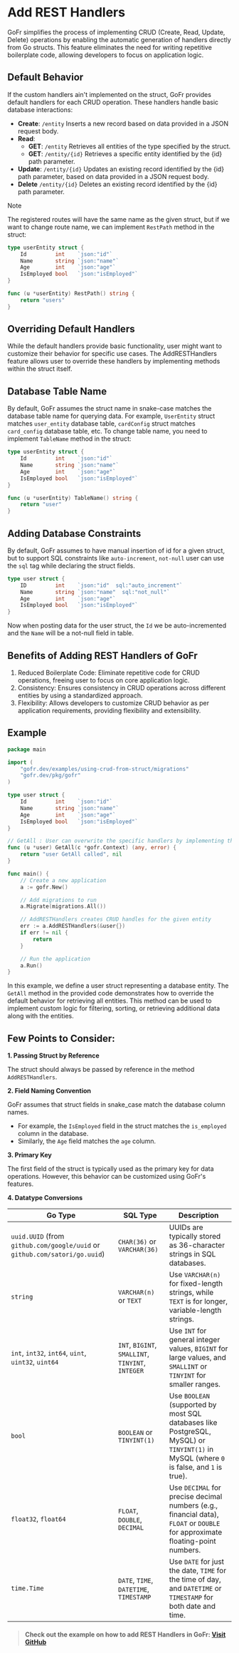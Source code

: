 # Add REST Handlers

GoFr simplifies the process of implementing CRUD (Create, Read, Update, Delete) operations by enabling the automatic generation of handlers directly from Go structs.
This feature eliminates the need for writing repetitive boilerplate code, allowing developers to focus on application logic.

## Default Behavior

If the custom handlers ain't implemented on the struct, GoFr provides default handlers for each CRUD operation. These handlers handle basic database interactions:

- **Create**: `/entity` Inserts a new record based on data provided in a JSON request body.
- **Read**:
  - **GET**:  `/entity` Retrieves all entities of the type specified by the struct.
  - **GET**:  `/entity/{id}` Retrieves a specific entity identified by the {id} path parameter.
- **Update**: `/entity/{id}` Updates an existing record identified by the {id} path parameter, based on data provided in a JSON request body.
- **Delete**  `/entity/{id}` Deletes an existing record identified by the {id} path parameter.

> [!NOTE]
> The registered routes will have the same name as the given struct, but if we want to change route name, we can implement `RestPath` method in the struct:

```go
type userEntity struct {
	Id         int    `json:"id"`
	Name       string `json:"name"`
	Age        int    `json:"age"`
	IsEmployed bool   `json:"isEmployed"`
}

func (u *userEntity) RestPath() string {
	return "users"
}
```

## Overriding Default Handlers

While the default handlers provide basic functionality, user might want to customize their behavior for specific use cases. 
The AddRESTHandlers feature allows user to override these handlers by implementing methods within the struct itself.

## Database Table Name
By default, GoFr assumes the struct name in snake-case matches the database table name for querying data. For example, `UserEntity` struct matches `user_entity` database table, `cardConfig` struct matches `card_config` database table, etc.
To change table name, you need to implement `TableName` method in the struct:
```go
type userEntity struct {
	Id         int    `json:"id"`
	Name       string `json:"name"`
	Age        int    `json:"age"`
	IsEmployed bool   `json:"isEmployed"`
}

func (u *userEntity) TableName() string {
	return "user"
}
```

## Adding Database Constraints
By default, GoFr assumes to have manual insertion of id for a given struct, but to support SQL constraints like `auto-increment`,
`not-null` user can use the `sql` tag while declaring the struct fields.

```go
type user struct {
	ID         int    `json:"id"  sql:"auto_increment"`
	Name       string `json:"name"  sql:"not_null"`
	Age        int    `json:"age"`
	IsEmployed bool   `json:"isEmployed"`
}
```

Now when posting data for the user struct, the `Id` we be auto-incremented and the `Name` will be a not-null field in table.

## Benefits of Adding REST Handlers of GoFr

1. Reduced Boilerplate Code: Eliminate repetitive code for CRUD operations, freeing user to focus on core application logic.
2. Consistency: Ensures consistency in CRUD operations across different entities by using a standardized approach.
3. Flexibility: Allows developers to customize CRUD behavior as per application requirements, providing flexibility and extensibility.

## Example

```go
package main

import (
	"gofr.dev/examples/using-crud-from-struct/migrations"
	"gofr.dev/pkg/gofr"
)

type user struct {
	Id         int    `json:"id"`
	Name       string `json:"name"`
	Age        int    `json:"age"`
	IsEmployed bool   `json:"isEmployed"`
}

// GetAll : User can overwrite the specific handlers by implementing them like this
func (u *user) GetAll(c *gofr.Context) (any, error) {
	return "user GetAll called", nil
}

func main() {
	// Create a new application
	a := gofr.New()

	// Add migrations to run
	a.Migrate(migrations.All())

	// AddRESTHandlers creates CRUD handles for the given entity
	err := a.AddRESTHandlers(&user{})
	if err != nil {
		return
	}

	// Run the application
	a.Run()
}
```

In this example, we define a user struct representing a database entity. The `GetAll` method in the provided code demonstrates how to override the default behavior for retrieving all entities.
This method can be used to implement custom logic for filtering, sorting, or retrieving additional data along with the entities.


## Few Points to Consider:

**1. Passing Struct by Reference**

The struct should always be passed by reference in the method `AddRESTHandlers`.

**2. Field Naming Convention**

GoFr assumes that struct fields in snake_case match the database column names.

* For example, the `IsEmployed` field in the struct matches the `is_employed` column in the database.
* Similarly, the `Age` field matches the `age` column.

**3. Primary Key**

The first field of the struct is typically used as the primary key for data operations. However, this behavior can be customized using GoFr's features.

**4. Datatype Conversions**

| Go Type | SQL Type | Description |
|---|---|---|
| `uuid.UUID` (from `github.com/google/uuid` or `github.com/satori/go.uuid`) | `CHAR(36)` or `VARCHAR(36)` | UUIDs are typically stored as 36-character strings in SQL databases. |
| `string` | `VARCHAR(n)` or `TEXT` | Use `VARCHAR(n)` for fixed-length strings, while `TEXT` is for longer, variable-length strings. |
| `int`, `int32`, `int64`, `uint`, `uint32`, `uint64` | `INT`, `BIGINT`, `SMALLINT`, `TINYINT`, `INTEGER` | Use `INT` for general integer values, `BIGINT` for large values, and `SMALLINT` or `TINYINT` for smaller ranges. |
| `bool` | `BOOLEAN` or `TINYINT(1)` | Use `BOOLEAN` (supported by most SQL databases like PostgreSQL, MySQL) or `TINYINT(1)` in MySQL (where `0` is false, and `1` is true). |
| `float32`, `float64` | `FLOAT`, `DOUBLE`, `DECIMAL` | Use `DECIMAL` for precise decimal numbers (e.g., financial data), `FLOAT` or `DOUBLE` for approximate floating-point numbers. |
| `time.Time` | `DATE`, `TIME`, `DATETIME`, `TIMESTAMP` | Use `DATE` for just the date, `TIME` for the time of day, and `DATETIME` or `TIMESTAMP` for both date and time. |
> #### Check out the example on how to add REST Handlers in GoFr: [Visit GitHub](https://github.com/gofr-dev/gofr/tree/main/examples/using-add-rest-handlers)
